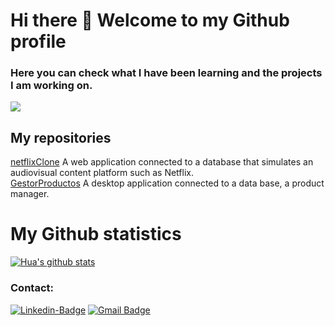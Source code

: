 # Hi there 👋 Welcome to my Github profile

### Here you can check what I have been learning and the projects I am working on.

![](https://cdn.shortpixel.ai/spai/w_818+q_+ret_img+to_webp/https://www.eude.es/wp-content/uploads/2023/06/Dise%C3%B1o-sin-t%C3%ADtulo-3.png)

## My repositories

[netflixClone](https://github.com/carmar0/netflixClone) A web application connected to a database that simulates an audiovisual content platform such as Netflix.  
[GestorProductos](https://github.com/carmar0/GestorProductos) A desktop application connected to a data base, a product manager.

# My Github statistics
[![Hua's github stats](https://github-readme-stats.vercel.app/api?username=carmar0&show_icons=true&theme=dark)](https://github.com/carmar0/github-readme-stats)

### Contact:
[![Linkedin-Badge](https://img.shields.io/badge/-Carlos_Martínez-blue?style=flat-squares&logo=Linkedin&logoColor=white&link=https://www.linkedin.com/in/carlos-mart%C3%ADnez-cant%C3%B3n-414131ab/)](https://www.linkedin.com/in/carlos-mart%C3%ADnez-cant%C3%B3n-414131ab/)
[![Gmail Badge](https://img.shields.io/badge/-cmartinezcanton@gmail.com-c14438?style=flat-square&logo=Gmail&logoColor=white&link=mailto:cmartinezcanton@gmail.com)](mailto:cmartinezcanton@gmail.com)
